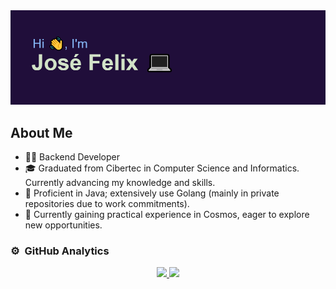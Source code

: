 <img src="./header.png" alt="header with content of developer Jose Felix"/>

## About Me
- 👨‍💻 Backend Developer
- 🎓 Graduated from Cibertec in Computer Science and Informatics. Currently advancing my knowledge and skills.
- 🔧 Proficient in Java; extensively use Golang (mainly in private repositories due to work commitments).
- 🌌 Currently gaining practical experience in Cosmos, eager to explore new opportunities.

### ⚙️ &nbsp;GitHub Analytics
<p align="center">
<a href="https://github.com/JoseFelixTheOne">
  <img height="180em" src="https://github-readme-stats-eight-theta.vercel.app/api?username=JoseFelixTheOne&show_icons=true&theme=algolia&include_all_commits=true&count_private=true"/>
  <img height="180em" src="https://github-readme-stats-eight-theta.vercel.app/api/top-langs/?username=JoseFelixTheOne&layout=compact&langs_count=8&theme=algolia"/>
</a>
</p>
<!--
**JoseFelixTheOne/JoseFelixTheOne** is a ✨ _special_ ✨ repository because its `README.md` (this file) appears on your GitHub profile.

Here are some ideas to get you started:

- 🔭 I’m currently working on Cosmos with Golang  
- 🌱 I’m currently learning ...
- 👯 I’m looking to collaborate on ...
- 🤔 I’m looking for help with ...
- 💬 Ask me about ...
- 📫 How to reach me: ...
- 😄 Pronouns: ...
- ⚡ Fun fact: ...
-->
